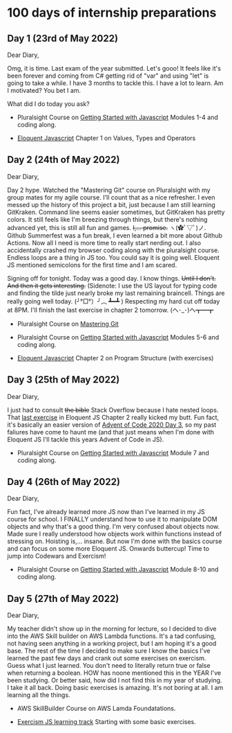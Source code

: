 # 100 days of internship preparations

## Day 1 (23rd of May 2022)

Dear Diary,

Omg, it is time. Last exam of the year submitted. Let's gooo! It feels like it's been forever and coming from C# getting rid of "var" and using "let" is going to take a while.
I have 3 months to tackle this. I have a lot to learn. Am I motivated? You bet I am.

What did I do today you ask?

+ Pluralsight Course on [Getting Started with Javascript](https://app.pluralsight.com/library/courses/javascript-getting-started/) Modules 1-4 and coding along.

+ [Eloquent Javascript](https://eloquentjavascript.net/01_values.html) Chapter 1 on Values, Types and Operators

## Day 2 (24th of May 2022)

Dear Diary,

Day 2 hype. Watched the "Mastering Git" course on Pluralsight with my group mates for my agile course. I'll count that as a nice refresher. I even messed up the history of this project a bit, just because I am still learning GitKraken. Command line seems easier sometimes, but GitKraken has pretty colors. It still feels like I'm breezing through things, but there's nothing advanced yet, this is still all fun and games. ~~I,... promise.~~ ヽ(✿ﾟ▽ﾟ)ノ.
Github Summerfest was a fun break, I even learned a bit more about Github Actions. Now all I need is more time to really start nerding out. I also accidentally crashed my browser coding along with the pluralsight course. Endless loops are a thing in JS too. You could say it is going well. Eloquent JS mentioned semicolons for the first time and I am scared.

Signing off for tonight. Today was a good day. I know things. ~~Until I don't. And then it gets interesting.~~ (Sidenote: I use the US layout for typing code and finding the tilde just nearly broke my last remaining braincell. Things are really going well today. (╯°□°）╯︵ ┻━┻ ) Respecting my hard cut off today at 8PM. I'll finish the last exercise in chapter 2 tomorrow. (ヘ･_･)ヘ┳━┳

+ Pluralsight Course on [Mastering Git](https://app.pluralsight.com/library/courses/master-git/table-of-contents)

+ Pluralsight Course on [Getting Started with Javascript](https://app.pluralsight.com/library/courses/javascript-getting-started/) Modules 5-6 and coding along.

+ [Eloquent Javascript](https://eloquentjavascript.net/01_values.html) Chapter 2 on Program Structure (with exercises)

## Day 3 (25th of May 2022)

Dear Diary,

I just had to consult ~~the bible~~ Stack Overflow because I hate nested loops. That [last exercise](https://eloquentjavascript.net/02_program_structure.html#i_swb9JBtSQQ) in Eloquent JS Chapter 2 really kicked my butt. Fun fact, it's basically an easier version of [Advent of Code 2020 Day 3](https://adventofcode.com/2020/day/3), so my past faliures have come to haunt me (and that just means when I'm done with Eloquent JS I'll tackle this years Advent of Code in JS).

+ Pluralsight Course on [Getting Started with Javascript](https://app.pluralsight.com/library/courses/javascript-getting-started/) Module 7 and coding along.

## Day 4 (26th of May 2022)

Dear Diary,

Fun fact, I've already learned more JS now than I've learned in my JS course for school. I FINALLY understand how to use it to manipulate DOM objects and why that's a good thing. I'm very confused about objects now. Made sure I really understood how objects work within functions instead of stressing on. Hoisting is,... insane. But now I'm done with the basics course and can focus on some more Eloquent JS. Onwards buttercup! Time to jump into Codewars and Exercism!

+ Pluralsight Course on [Getting Started with Javascript](https://app.pluralsight.com/library/courses/javascript-getting-started/) Module 8-10 and coding along.

## Day 5 (27th of May 2022)

Dear Diary,

My teacher didn't show up in the morning for lecture, so I decided to dive into the AWS Skill builder on AWS Lambda functions. It's a tad confusing, not having seen anything in a working project, but I am hoping it's a good base. The rest of the time I decided to make sure I know the basics I've learned the past few days and crank out some exercises on exercism. Guess what I just learned. You don't need to literally return true or false when returning a boolean. HOW has noone mentioned this in the YEAR I've been studying. Or better said, how did I not find this in my year of studying. I take it all back. Doing basic exercises is amazing. It's not boring at all. I am learning all the things.

+ AWS SkillBuilder Course on AWS Lamda Foundatations.

+ [Exercism JS learning track](https://exercism.org/tracks/javascript) Starting with some basic exercises.
